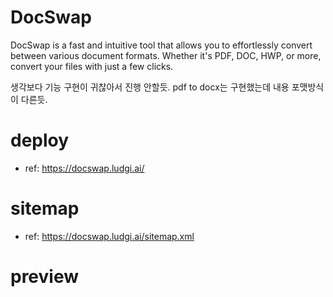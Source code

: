 # DocSwap

DocSwap is a fast and intuitive tool that allows you to effortlessly convert between various document formats. Whether it's PDF, DOC, HWP, or more, convert your files with just a few clicks.

생각보다 기능 구현이 귀찮아서 진행 안할듯. pdf to docx는 구현했는데 내용 포맷방식이 다른듯.

# deploy

- ref: https://docswap.ludgi.ai/

# sitemap

- ref: https://docswap.ludgi.ai/sitemap.xml

# preview
